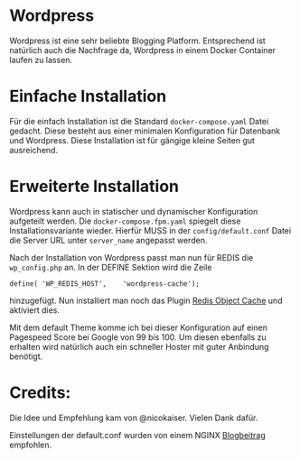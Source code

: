 # Wordpress
Wordpress ist eine sehr beliebte Blogging Platform. Entsprechend ist natürlich auch die Nachfrage da, Wordpress in einem Docker Container laufen zu lassen. 

# Einfache Installation
Für die einfach Installation ist die Standard ````docker-compose.yaml```` Datei gedacht. Diese besteht aus einer minimalen Konfiguration für Datenbank und Wordpress.
Diese Installation ist für gängige kleine Seiten gut ausreichend. 

# Erweiterte Installation
Wordpress kann auch in statischer und dynamischer Konfiguration aufgeteilt werden. Die ````docker-compose.fpm.yaml```` spiegelt diese Installationsvariante wieder.
Hierfür MUSS in der ````config/default.conf```` Datei die Server URL unter ````server_name```` angepasst werden.

Nach der Installation von Wordpress passt man nun für REDIS die ````wp_config.php```` an. In der DEFINE Sektion wird die Zeile
`````
define( 'WP_REDIS_HOST',    'wordpress-cache');
`````
hinzugefügt. Nun installiert man noch das Plugin [Redis Object Cache](https://de.wordpress.org/plugins/redis-cache/) und aktiviert dies.

Mit dem default Theme komme ich bei dieser Konfiguration auf einen Pagespeed Score bei Google von 99 bis 100. Um diesen ebenfalls zu erhalten wird natürlich auch ein 
schneller Hoster mit guter Anbindung benötigt. 

# Credits:
Die Idee und Empfehlung kam von @nicokaiser. Vielen Dank dafür.

Einstellungen der default.conf wurden von einem NGINX [Blogbeitrag](https://www.nginx.com/blog/9-tips-for-improving-wordpress-performance-with-nginx/) empfohlen.